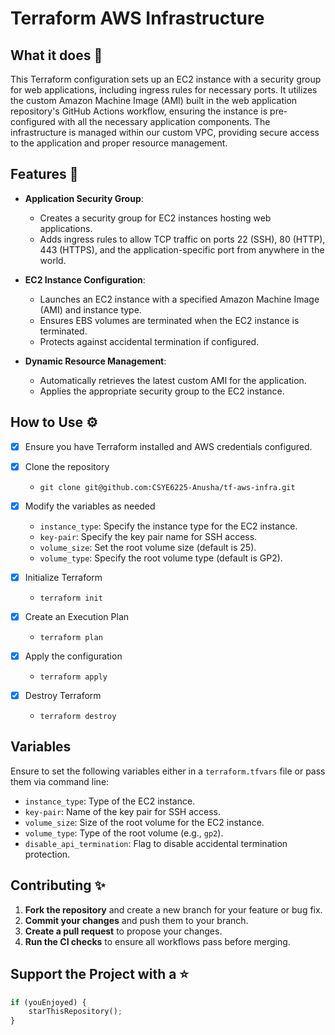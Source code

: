 # Terraform AWS Infrastructure

## What it does 🤖
This Terraform configuration sets up an EC2 instance with a security group for web applications, including ingress rules for necessary ports. It utilizes the custom Amazon Machine Image (AMI) built in the web application repository's GitHub Actions workflow, ensuring the instance is pre-configured with all the necessary application components. The infrastructure is managed within our custom VPC, providing secure access to the application and proper resource management.

## Features 🚀

- **Application Security Group**:
  - Creates a security group for EC2 instances hosting web applications.
  - Adds ingress rules to allow TCP traffic on ports 22 (SSH), 80 (HTTP), 443 (HTTPS), and the application-specific port from anywhere in the world.

- **EC2 Instance Configuration**:
  - Launches an EC2 instance with a specified Amazon Machine Image (AMI) and instance type.
  - Ensures EBS volumes are terminated when the EC2 instance is terminated.
  - Protects against accidental termination if configured.

- **Dynamic Resource Management**:
  - Automatically retrieves the latest custom AMI for the application.
  - Applies the appropriate security group to the EC2 instance.

## How to Use ⚙

- [x] Ensure you have Terraform installed and AWS credentials configured.

- [x] Clone the repository
  - `git clone git@github.com:CSYE6225-Anusha/tf-aws-infra.git`

- [x] Modify the variables as needed
  - `instance_type`: Specify the instance type for the EC2 instance.
  - `key-pair`: Specify the key pair name for SSH access.
  - `volume_size`: Set the root volume size (default is 25).
  - `volume_type`: Specify the root volume type (default is GP2).

- [x] Initialize Terraform
  - `terraform init`
  
- [x] Create an Execution Plan
  - `terraform plan`

- [x] Apply the configuration
  - `terraform apply`
  
- [x] Destroy Terraform
  - `terraform destroy`

## Variables
Ensure to set the following variables either in a `terraform.tfvars` file or pass them via command line:

- `instance_type`: Type of the EC2 instance.
- `key-pair`: Name of the key pair for SSH access.
- `volume_size`: Size of the root volume for the EC2 instance.
- `volume_type`: Type of the root volume (e.g., `gp2`).
- `disable_api_termination`: Flag to disable accidental termination protection.

## Contributing ✨

1. **Fork the repository** and create a new branch for your feature or bug fix.
2. **Commit your changes** and push them to your branch.
3. **Create a pull request** to propose your changes.
4. **Run the CI checks** to ensure all workflows pass before merging.

## Support the Project with a ⭐ 
```terraform
if (youEnjoyed) {
    starThisRepository();
}
